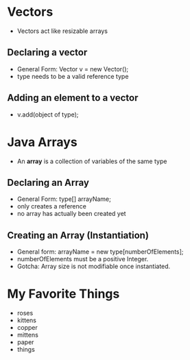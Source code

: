 # Vectors
- Vectors act like resizable arrays

## Declaring a vector
- General Form: Vector<type> v = new Vector();
- type needs to be a valid reference type

## Adding an element to a vector
- v.add(object of type);

# Java Arrays
- An **array** is a collection of variables of the same type

## Declaring an Array
- General Form: type[] arrayName;
- only creates a reference
- no array has actually been created yet

## Creating an Array (Instantiation)
- General form: arrayName = new type[numberOfElements];
- numberOfElements must be a positive Integer.
- Gotcha: Array size is not modifiable once instantiated.

# My Favorite Things
- roses
- kittens
- copper
- mittens
- paper
- things